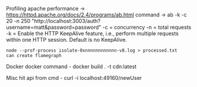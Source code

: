 Profiling
    apache performance ->  https://httpd.apache.org/docs/2.4/programs/ab.html
    command -> ab -k -c 20 -n 250 "http://localhost:3003/auth?username=matt&password=password"
        -c = concurrency
        -n = total requests
        -k = Enable the HTTP KeepAlive feature, i.e., perform multiple requests within one HTTP session. Default is no KeepAlive.


    node --prof-process isolate-0xnnnnnnnnnnnn-v8.log > processed.txt
    can create flamegraph

Docker
    docker command - docker build . -t cdn:latest

Misc
    hit api from cmd - curl -i localhost:49160/newUser